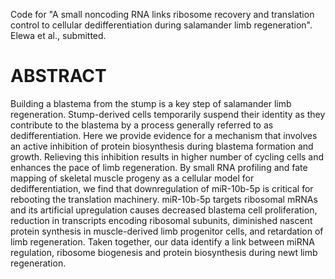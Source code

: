 Code for "A small noncoding RNA links ribosome recovery and translation control to cellular dedifferentiation during salamander limb regeneration". Elewa et al., submitted.

# ABSTRACT
Building a blastema from the stump is a key step of salamander limb regeneration. Stump-derived cells temporarily suspend their identity as they contribute to the blastema by a process generally referred to as dedifferentiation. Here we provide evidence for a mechanism that involves an active inhibition of protein biosynthesis during blastema formation and growth. Relieving this inhibition results in higher number of cycling cells and enhances the pace of limb regeneration. By small RNA profiling and fate mapping of skeletal muscle progeny as a cellular model for dedifferentiation, we find that downregulation of miR-10b-5p is critical for rebooting the translation machinery. miR-10b-5p targets ribosomal mRNAs and its artificial upregulation causes decreased blastema cell proliferation, reduction in transcripts encoding ribosomal subunits, diminished nascent protein synthesis in muscle-derived limb progenitor cells, and retardation of limb regeneration. Taken together, our data identify a link between miRNA regulation, ribosome biogenesis and protein biosynthesis during newt limb regeneration.
